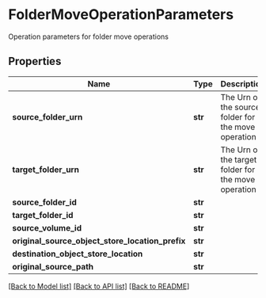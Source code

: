 # FolderMoveOperationParameters

Operation parameters for folder move operations
## Properties
Name | Type | Description | Notes
------------ | ------------- | ------------- | -------------
**source_folder_urn** | **str** | The Urn of the source folder for the move operation | [optional] 
**target_folder_urn** | **str** | The Urn of the target folder for the move operation | [optional] 
**source_folder_id** | **str** |  | [optional] 
**target_folder_id** | **str** |  | [optional] 
**source_volume_id** | **str** |  | [optional] 
**original_source_object_store_location_prefix** | **str** |  | [optional] 
**destination_object_store_location** | **str** |  | [optional] 
**original_source_path** | **str** |  | [optional] 

[[Back to Model list]](../README.md#documentation-for-models) [[Back to API list]](../README.md#documentation-for-api-endpoints) [[Back to README]](../README.md)


